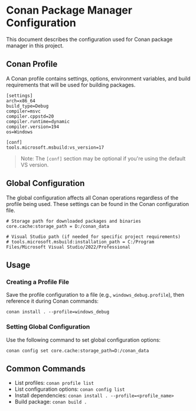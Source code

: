 # Conan Package Manager Configuration

This document describes the configuration used for Conan package manager in this project.

## Conan Profile

A Conan profile contains settings, options, environment variables, and build requirements that will be used for building packages.

```
[settings]
arch=x86_64
build_type=Debug
compiler=msvc
compiler.cppstd=20
compiler.runtime=dynamic
compiler.version=194
os=Windows

[conf]
tools.microsoft.msbuild:vs_version=17
```

> Note: The `[conf]` section may be optional if you're using the default VS version.

## Global Configuration

The global configuration affects all Conan operations regardless of the profile being used. 
These settings can be found in the Conan configuration file.

```
# Storage path for downloaded packages and binaries
core.cache:storage_path = D:/conan_data

# Visual Studio path (if needed for specific project requirements)
# tools.microsoft.msbuild:installation_path = C:/Program Files/Microsoft Visual Studio/2022/Professional
```

## Usage

### Creating a Profile File

Save the profile configuration to a file (e.g., `windows_debug.profile`), then reference it during Conan commands:

```
conan install . --profile=windows_debug
```

### Setting Global Configuration

Use the following command to set global configuration options:

```
conan config set core.cache:storage_path=D:/conan_data
```

## Common Commands

- List profiles: `conan profile list`
- List configuration options: `conan config list`
- Install dependencies: `conan install . --profile=<profile_name>`
- Build package: `conan build .`
